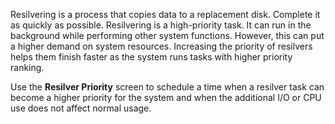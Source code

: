 &NewLine;

Resilvering is a process that copies data to a replacement disk. Complete it as quickly as possible.
Resilvering is a high-priority task.
It can run in the background while performing other system functions. However, this can put a higher demand on system resources.
Increasing the priority of resilvers helps them finish faster as the system runs tasks with higher priority ranking.

Use the **Resilver Priority** screen to schedule a time when a resilver task can become a higher priority for the system and when the additional I/O or CPU use does not affect normal usage.
